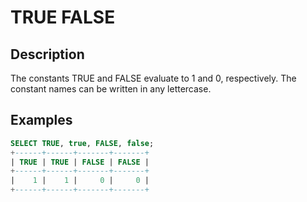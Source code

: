 # TRUE FALSE

## Description

The constants TRUE and FALSE evaluate to 1 and 0, respectively. The
constant names can be written in any lettercase.

## Examples

```sql
SELECT TRUE, true, FALSE, false;
+------+------+-------+-------+
| TRUE | TRUE | FALSE | FALSE |
+------+------+-------+-------+
|    1 |    1 |     0 |     0 |
+------+------+-------+-------+
```